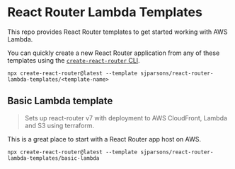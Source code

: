 # React Router Lambda Templates

This repo provides React Router templates to get started working with AWS Lambda.

You can quickly create a new React Router application from any of these templates using the [`create-react-router` CLI](https://www.npmjs.com/package/create-react-router).

```
npx create-react-router@latest --template sjparsons/react-router-lambda-templates/<template-name>
```

## Basic Lambda template

> Sets up react-router v7 with deployment to AWS CloudFront, Lambda and S3 using terraform.

This is a great place to start with a React Router app host on AWS.

```
npx create-react-router@latest --template sjparsons/react-router-lambda-templates/basic-lambda
```
